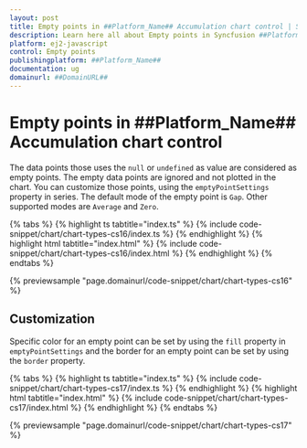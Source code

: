 ```yaml
---
layout: post
title: Empty points in ##Platform_Name## Accumulation chart control | Syncfusion
description: Learn here all about Empty points in Syncfusion ##Platform_Name## Accumulation chart control of Syncfusion Essential JS 2 and more.
platform: ej2-javascript
control: Empty points 
publishingplatform: ##Platform_Name##
documentation: ug
domainurl: ##DomainURL##
---
```


# Empty points in ##Platform_Name## Accumulation chart control

The data points those uses the `null` or `undefined` as value are considered as empty points. The empty data points are ignored and not plotted in the chart. You can customize those points, using the `emptyPointSettings` property in series. The default mode of the empty point is `Gap`. Other supported modes are `Average` and `Zero`.

{% tabs %}
{% highlight ts tabtitle="index.ts" %}
{% include code-snippet/chart/chart-types-cs16/index.ts %}
{% endhighlight %}
{% highlight html tabtitle="index.html" %}
{% include code-snippet/chart/chart-types-cs16/index.html %}
{% endhighlight %}
{% endtabs %}
          
{% previewsample "page.domainurl/code-snippet/chart/chart-types-cs16" %}

## Customization

Specific color for an empty point can be set by using the `fill` property in `emptyPointSettings` and the border for an empty point can be set by using the `border` property.

{% tabs %}
{% highlight ts tabtitle="index.ts" %}
{% include code-snippet/chart/chart-types-cs17/index.ts %}
{% endhighlight %}
{% highlight html tabtitle="index.html" %}
{% include code-snippet/chart/chart-types-cs17/index.html %}
{% endhighlight %}
{% endtabs %}
          
{% previewsample "page.domainurl/code-snippet/chart/chart-types-cs17" %}